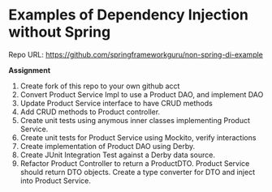 # Examples of Dependency Injection without Spring

Repo URL: https://github.com/springframeworkguru/non-spring-di-example

**Assignment**
1. Create fork of this repo to your own github acct
2. Convert Product Service Impl to use a Product DAO, and implement DAO
3. Update Product Service interface to have CRUD methods
4. Add CRUD methods to Product controller. 
5. Create unit tests using anymous inner classes implementing Product Service.
6. Create unit tests for Product Service using Mockito, verify interactions
7. Create implementation of Product DAO using Derby.
8. Create JUnit Integration Test against a Derby data source.
9. Refactor Product Controller to return a ProductDTO. Product Service should return DTO objects. Create a type converter for DTO and inject into Product Service.

